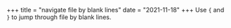+++
title = "navigate file by blank lines"
date = "2021-11-18"
+++
Use `{` and `}` to jump through file by blank lines.
